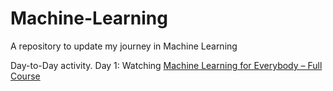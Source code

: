 # Machine-Learning
A repository to update my journey in Machine Learning

Day-to-Day activity.
Day 1: Watching [Machine Learning for Everybody – Full Course](https://www.youtube.com/watch?v=i_LwzRVP7bg&list=PLWKjhJtqVAblStefaz_YOVpDWqcRScc2s)
